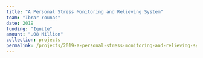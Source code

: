 ```yaml
---
title: "A Personal Stress Monitoring and Relieving System"
team: "Ibrar Younas"
date: 2019
funding: "Ignite"
amount: ".08 Million"
collection: projects
permalink: /projects/2019-a-personal-stress-monitoring-and-relieving-system
---
```

